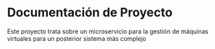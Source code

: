 # Documentación de Proyecto

Este proyecto trata sobre un microservicio para la gestión de máquinas virtuales para un posterior
sistema más complejo
